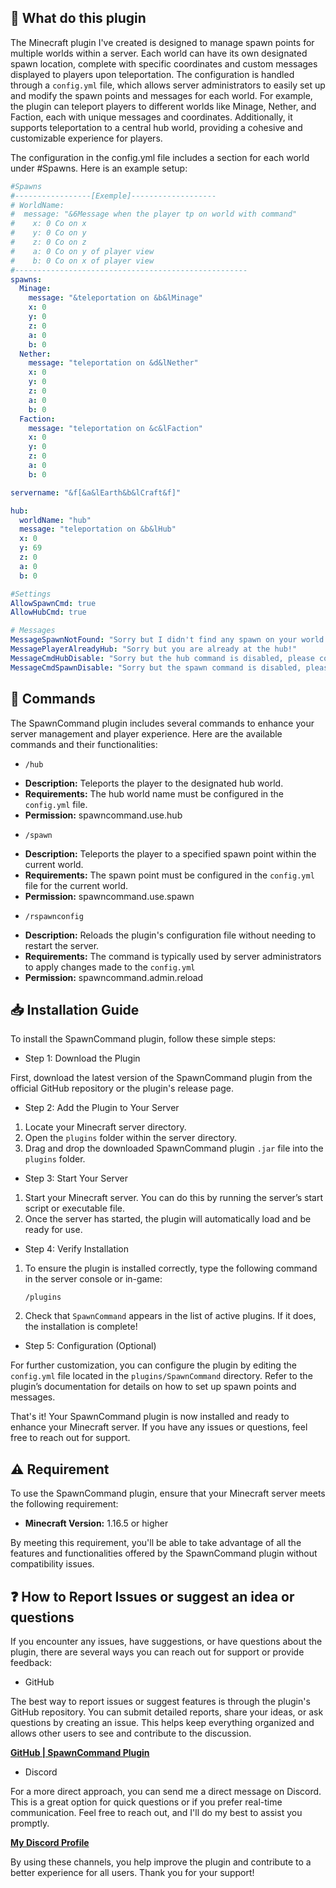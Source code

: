 
## 🐛 **What do this plugin**
The Minecraft plugin I've created is designed to manage spawn points for multiple worlds within a server. Each world can have its own designated spawn location, complete with specific coordinates and custom messages displayed to players upon teleportation. The configuration is handled through a ```config.yml``` file, which allows server administrators to easily set up and modify the spawn points and messages for each world. For example, the plugin can teleport players to different worlds like Minage, Nether, and Faction, each with unique messages and coordinates. Additionally, it supports teleportation to a central hub world, providing a cohesive and customizable experience for players.

The configuration in the config.yml file includes a section for each world under #Spawns. Here is an example setup:
```yml
#Spawns
#-----------------[Exemple]-------------------
# WorldName: 
#  message: "&6Message when the player tp on world with command"
#    x: 0 Co on x
#    y: 0 Co on y
#    z: 0 Co on z
#    a: 0 Co on y of player view
#    b: 0 Co on x of player view
#----------------------------------------------------
spawns:
  Minage:
    message: "&teleportation on &b&lMinage"
    x: 0
    y: 0
    z: 0
    a: 0
    b: 0
  Nether:
    message: "teleportation on &d&lNether"
    x: 0
    y: 0
    z: 0
    a: 0
    b: 0
  Faction:
    message: "teleportation on &c&lFaction"
    x: 0
    y: 0
    z: 0
    a: 0
    b: 0

servername: "&f[&a&lEarth&b&lCraft&f]"

hub:
  worldName: "hub"
  message: "teleportation on &b&lHub"
  x: 0
  y: 69
  z: 0
  a: 0
  b: 0

#Settings
AllowSpawnCmd: true
AllowHubCmd: true

# Messages
MessageSpawnNotFound: "Sorry but I didn't find any spawn on your world!"
MessagePlayerAlreadyHub: "Sorry but you are already at the hub!"
MessageCmdHubDisable: "Sorry but the hub command is disabled, please configure this file"
MessageCmdSpawnDisable: "Sorry but the spawn command is disabled, please configure this file"
```

## 🤖 **Commands**

The SpawnCommand plugin includes several commands to enhance your server management and player experience. Here are the available commands and their functionalities:

*  `/hub`

- **Description:** Teleports the player to the designated hub world.
- **Requirements:** The hub world name must be configured in the `config.yml` file.
- **Permission:** spawncommand.use.hub

*  `/spawn`

- **Description:** Teleports the player to a specified spawn point within the current world.
- **Requirements:** The spawn point must be configured in the `config.yml` file for the current world.
- **Permission:** spawncommand.use.spawn

*  `/rspawnconfig`

- **Description:** Reloads the plugin's configuration file without needing to restart the server.
- **Requirements:** The command is typically used by server administrators to apply changes made to the `config.yml`
- **Permission:** spawncommand.admin.reload
  
## 📥 **Installation Guide**

To install the SpawnCommand plugin, follow these simple steps:

 * Step 1: Download the Plugin

First, download the latest version of the SpawnCommand plugin from the official GitHub repository or the plugin's release page.

 *  Step 2: Add the Plugin to Your Server

1. Locate your Minecraft server directory.
2. Open the `plugins` folder within the server directory.
3. Drag and drop the downloaded SpawnCommand plugin `.jar` file into the `plugins` folder.

 *  Step 3: Start Your Server

1. Start your Minecraft server. You can do this by running the server’s start script or executable file.
2. Once the server has started, the plugin will automatically load and be ready for use.

 *  Step 4: Verify Installation

1. To ensure the plugin is installed correctly, type the following command in the server console or in-game:
   ```
   /plugins
   ```
2. Check that `SpawnCommand` appears in the list of active plugins. If it does, the installation is complete!

 *  Step 5: Configuration (Optional)

For further customization, you can configure the plugin by editing the `config.yml` file located in the `plugins/SpawnCommand` directory. Refer to the plugin’s documentation for details on how to set up spawn points and messages.

That's it! Your SpawnCommand plugin is now installed and ready to enhance your Minecraft server. If you have any issues or questions, feel free to reach out for support.

## ⚠️ **Requirement**

To use the SpawnCommand plugin, ensure that your Minecraft server meets the following requirement:

- **Minecraft Version:** 1.16.5 or higher

By meeting this requirement, you'll be able to take advantage of all the features and functionalities offered by the SpawnCommand plugin without compatibility issues.

## ❓ **How to Report Issues or suggest an idea or questions**

If you encounter any issues, have suggestions, or have questions about the plugin, there are several ways you can reach out for support or provide feedback:

 * GitHub

The best way to report issues or suggest features is through the plugin's GitHub repository. You can submit detailed reports, share your ideas, or ask questions by creating an issue. This helps keep everything organized and allows other users to see and contribute to the discussion.

__[GitHub | SpawnCommand Plugin](https://github.com/Roby360/SpawnCommand/issues)__

 * Discord

For a more direct approach, you can send me a direct message on Discord. This is a great option for quick questions or if you prefer real-time communication. Feel free to reach out, and I'll do my best to assist you promptly.

__[My Discord Profile](https://discord.com/users/789802191149989908)__

By using these channels, you help improve the plugin and contribute to a better experience for all users. Thank you for your support!
